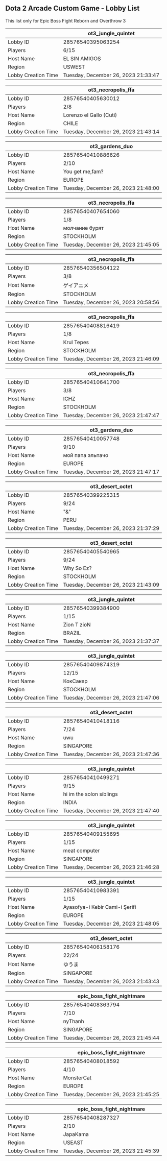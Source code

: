 ## Dota 2 Arcade Custom Game - Lobby List

This list only for Epic Boss Fight Reborn and Overthrow 3

|  | ot3_jungle_quintet |
| ------ | ------ |
| Lobby ID | 28576540395063254 |
| Players | 6/15 |
| Host Name | EL SIN AMIGOS |
| Region | USWEST |
| Lobby Creation Time | Tuesday, December 26, 2023 21:33:47 |


|  | ot3_necropolis_ffa |
| ------ | ------ |
| Lobby ID | 28576540405630012 |
| Players | 2/8 |
| Host Name | Lorenzo el Gallo (Cuti) |
| Region | CHILE |
| Lobby Creation Time | Tuesday, December 26, 2023 21:43:14 |


|  | ot3_gardens_duo |
| ------ | ------ |
| Lobby ID | 28576540410886626 |
| Players | 2/10 |
| Host Name | You get me,fam? |
| Region | EUROPE |
| Lobby Creation Time | Tuesday, December 26, 2023 21:48:00 |


|  | ot3_necropolis_ffa |
| ------ | ------ |
| Lobby ID | 28576540407654060 |
| Players | 1/8 |
| Host Name | молчание бурят |
| Region | STOCKHOLM |
| Lobby Creation Time | Tuesday, December 26, 2023 21:45:05 |


|  | ot3_necropolis_ffa |
| ------ | ------ |
| Lobby ID | 28576540356504122 |
| Players | 3/8 |
| Host Name | ゲイアニメ |
| Region | STOCKHOLM |
| Lobby Creation Time | Tuesday, December 26, 2023 20:58:56 |


|  | ot3_necropolis_ffa |
| ------ | ------ |
| Lobby ID | 28576540408816419 |
| Players | 1/8 |
| Host Name | Krul Tepes |
| Region | STOCKHOLM |
| Lobby Creation Time | Tuesday, December 26, 2023 21:46:09 |


|  | ot3_necropolis_ffa |
| ------ | ------ |
| Lobby ID | 28576540410641700 |
| Players | 3/8 |
| Host Name | ICHZ |
| Region | STOCKHOLM |
| Lobby Creation Time | Tuesday, December 26, 2023 21:47:47 |


|  | ot3_gardens_duo |
| ------ | ------ |
| Lobby ID | 28576540410057748 |
| Players | 9/10 |
| Host Name | мой папа эльпачо |
| Region | EUROPE |
| Lobby Creation Time | Tuesday, December 26, 2023 21:47:17 |


|  | ot3_desert_octet |
| ------ | ------ |
| Lobby ID | 28576540399225315 |
| Players | 9/24 |
| Host Name | "&" |
| Region | PERU |
| Lobby Creation Time | Tuesday, December 26, 2023 21:37:29 |


|  | ot3_desert_octet |
| ------ | ------ |
| Lobby ID | 28576540405540965 |
| Players | 9/24 |
| Host Name | Why So Ez? |
| Region | STOCKHOLM |
| Lobby Creation Time | Tuesday, December 26, 2023 21:43:09 |


|  | ot3_jungle_quintet |
| ------ | ------ |
| Lobby ID | 28576540399384900 |
| Players | 1/15 |
| Host Name | Zion T zioN |
| Region | BRAZIL |
| Lobby Creation Time | Tuesday, December 26, 2023 21:37:37 |


|  | ot3_jungle_quintet |
| ------ | ------ |
| Lobby ID | 28576540409874319 |
| Players | 12/15 |
| Host Name | КокСакер |
| Region | STOCKHOLM |
| Lobby Creation Time | Tuesday, December 26, 2023 21:47:06 |


|  | ot3_desert_octet |
| ------ | ------ |
| Lobby ID | 28576540410418116 |
| Players | 7/24 |
| Host Name | uwu |
| Region | SINGAPORE |
| Lobby Creation Time | Tuesday, December 26, 2023 21:47:36 |


|  | ot3_jungle_quintet |
| ------ | ------ |
| Lobby ID | 28576540410499271 |
| Players | 9/15 |
| Host Name | hi im the solon siblings |
| Region | INDIA |
| Lobby Creation Time | Tuesday, December 26, 2023 21:47:40 |


|  | ot3_jungle_quintet |
| ------ | ------ |
| Lobby ID | 28576540409155695 |
| Players | 1/15 |
| Host Name | meat computer |
| Region | SINGAPORE |
| Lobby Creation Time | Tuesday, December 26, 2023 21:46:28 |


|  | ot3_jungle_quintet |
| ------ | ------ |
| Lobby ID | 28576540410983391 |
| Players | 1/15 |
| Host Name | Ayasofya-i Kebir Cami-i Şerifi |
| Region | EUROPE |
| Lobby Creation Time | Tuesday, December 26, 2023 21:48:05 |


|  | ot3_desert_octet |
| ------ | ------ |
| Lobby ID | 28576540406158176 |
| Players | 22/24 |
| Host Name | ゆうま |
| Region | SINGAPORE |
| Lobby Creation Time | Tuesday, December 26, 2023 21:43:43 |


|  | epic_boss_fight_nightmare |
| ------ | ------ |
| Lobby ID | 28576540408363794 |
| Players | 7/10 |
| Host Name | nyThanh |
| Region | SINGAPORE |
| Lobby Creation Time | Tuesday, December 26, 2023 21:45:44 |


|  | epic_boss_fight_nightmare |
| ------ | ------ |
| Lobby ID | 28576540408018592 |
| Players | 4/10 |
| Host Name | MonsterCat |
| Region | EUROPE |
| Lobby Creation Time | Tuesday, December 26, 2023 21:45:25 |


|  | epic_boss_fight_nightmare |
| ------ | ------ |
| Lobby ID | 28576540408287327 |
| Players | 2/10 |
| Host Name | JapaKama |
| Region | USEAST |
| Lobby Creation Time | Tuesday, December 26, 2023 21:45:39 |


